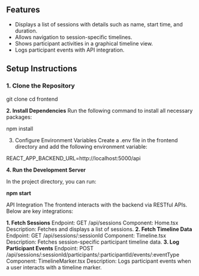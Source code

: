 
## Features

- Displays a list of sessions with details such as name, start time, and duration.
- Allows navigation to session-specific timelines.
- Shows participant activities in a graphical timeline view.
- Logs participant events with API integration.


## Setup Instructions

### 1. Clone the Repository

git clone 
cd frontend

**2. Install Dependencies**
Run the following command to install all necessary packages:

npm install

3. Configure Environment Variables
Create a .env file in the frontend directory and add the following environment variable:

REACT_APP_BACKEND_URL=http://localhost:5000/api



**4. Run the Development Server**

In the project directory, you can run:

**npm start**



API Integration
The frontend interacts with the backend via RESTful APIs. Below are key integrations:

**1. Fetch Sessions**
Endpoint: GET /api/sessions
Component: Home.tsx
Description: Fetches and displays a list of sessions.
**2. Fetch Timeline Data**
Endpoint: GET /api/sessions/:sessionId
Component: Timeline.tsx
Description: Fetches session-specific participant timeline data.
**3. Log Participant Events**
Endpoint: POST /api/sessions/:sessionId/participants/:participantId/events/:eventType
Component: TimelineMarker.tsx
Description: Logs participant events when a user interacts with a timeline marker.



